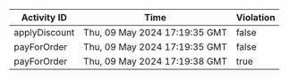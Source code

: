 | Activity ID | Time | Violation |
| --- | --- | --- |
| applyDiscount | Thu, 09 May 2024 17:19:35 GMT | false |
| payForOrder | Thu, 09 May 2024 17:19:35 GMT | false |
| payForOrder | Thu, 09 May 2024 17:19:38 GMT | true |